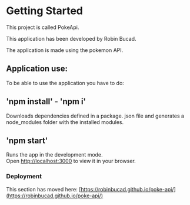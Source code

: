 # Getting Started 

This project is called PokeApi.


This application has been developed by Robin Bucad.

The application is made using the pokemon API.


## Application use:

To be able to use the application you have to do:

## 'npm install' - 'npm i'
Downloads dependencies defined in a package. json file and generates a node_modules folder with the installed modules.

## 'npm start'

Runs the app in the development mode.\
Open [http://localhost:3000](http://localhost:3000) to view it in your browser.


### Deployment

This section has moved here: [https://robinbucad.github.io/poke-api/](https://robinbucad.github.io/poke-api/)

